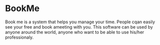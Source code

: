 # BookMe
Book me is a system that helps you manage your time. People cqan easily see your free and book ameeting with you. This software can be used by anyone around the world, anyone who want to be able to use his/her professionaly.
